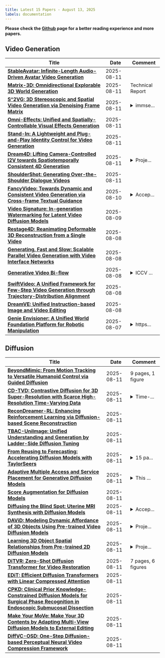 ```yaml
---
title: Latest 15 Papers - August 13, 2025
labels: documentation
---
```

**Please check the [Github](https://github.com/zezhishao/MTS_Daily_ArXiv) page for a better reading experience and more papers.**

## Video Generation
| **Title** | **Date** | **Comment** |
| --- | --- | --- |
| **[StableAvatar: Infinite-Length Audio-Driven Avatar Video Generation](http://arxiv.org/abs/2508.08248v1)** | 2025-08-11 |  |
| **[Matrix-3D: Omnidirectional Explorable 3D World Generation](http://arxiv.org/abs/2508.08086v1)** | 2025-08-11 | Technical Report |
| **[S^2VG: 3D Stereoscopic and Spatial Video Generation via Denoising Frame Matrix](http://arxiv.org/abs/2508.08048v1)** | 2025-08-11 | <details><summary>immse...</summary><p>immsersive video generation</p></details> |
| **[Omni-Effects: Unified and Spatially-Controllable Visual Effects Generation](http://arxiv.org/abs/2508.07981v1)** | 2025-08-11 |  |
| **[Stand-In: A Lightweight and Plug-and-Play Identity Control for Video Generation](http://arxiv.org/abs/2508.07901v1)** | 2025-08-11 |  |
| **[Dream4D: Lifting Camera-Controlled I2V towards Spatiotemporally Consistent 4D Generation](http://arxiv.org/abs/2508.07769v1)** | 2025-08-11 | <details><summary>Proje...</summary><p>Project Page: https://wanderer7-sk.github.io/Dream4D.github.io/</p></details> |
| **[ShoulderShot: Generating Over-the-Shoulder Dialogue Videos](http://arxiv.org/abs/2508.07597v1)** | 2025-08-11 |  |
| **[FancyVideo: Towards Dynamic and Consistent Video Generation via Cross-frame Textual Guidance](http://arxiv.org/abs/2408.08189v3)** | 2025-08-10 | <details><summary>Accep...</summary><p>Accepted by IJCAI 2025</p></details> |
| **[Video Signature: In-generation Watermarking for Latent Video Diffusion Models](http://arxiv.org/abs/2506.00652v2)** | 2025-08-09 |  |
| **[Restage4D: Reanimating Deformable 3D Reconstruction from a Single Video](http://arxiv.org/abs/2508.06715v1)** | 2025-08-08 |  |
| **[Generating, Fast and Slow: Scalable Parallel Video Generation with Video Interface Networks](http://arxiv.org/abs/2503.17539v2)** | 2025-08-08 |  |
| **[Generative Video Bi-flow](http://arxiv.org/abs/2503.06364v2)** | 2025-08-08 | <details><summary>ICCV ...</summary><p>ICCV 2025. Project Page at https://ryushinn.github.io/ode-video</p></details> |
| **[SwiftVideo: A Unified Framework for Few-Step Video Generation through Trajectory-Distribution Alignment](http://arxiv.org/abs/2508.06082v1)** | 2025-08-08 |  |
| **[DreamVE: Unified Instruction-based Image and Video Editing](http://arxiv.org/abs/2508.06080v1)** | 2025-08-08 |  |
| **[Genie Envisioner: A Unified World Foundation Platform for Robotic Manipulation](http://arxiv.org/abs/2508.05635v1)** | 2025-08-07 | <details><summary>https...</summary><p>https://genie-envisioner.github.io/</p></details> |

## Diffusion
| **Title** | **Date** | **Comment** |
| --- | --- | --- |
| **[BeyondMimic: From Motion Tracking to Versatile Humanoid Control via Guided Diffusion](http://arxiv.org/abs/2508.08241v1)** | 2025-08-11 | 9 pages, 1 figure |
| **[CD-TVD: Contrastive Diffusion for 3D Super-Resolution with Scarce High-Resolution Time-Varying Data](http://arxiv.org/abs/2508.08173v1)** | 2025-08-11 | <details><summary>Time-...</summary><p>Time-varying data visualization, deep learning, super-resolution, diffusion model</p></details> |
| **[ReconDreamer-RL: Enhancing Reinforcement Learning via Diffusion-based Scene Reconstruction](http://arxiv.org/abs/2508.08170v1)** | 2025-08-11 |  |
| **[TBAC-UniImage: Unified Understanding and Generation by Ladder-Side Diffusion Tuning](http://arxiv.org/abs/2508.08098v1)** | 2025-08-11 |  |
| **[From Reusing to Forecasting: Accelerating Diffusion Models with TaylorSeers](http://arxiv.org/abs/2503.06923v2)** | 2025-08-11 | <details><summary>15 pa...</summary><p>15 pages, 14 figures; Accepted by ICCV2025; Mainly focus on feature caching for diffusion transformers acceleration</p></details> |
| **[Adaptive Multiple Access and Service Placement for Generative Diffusion Models](http://arxiv.org/abs/2508.07978v1)** | 2025-08-11 | <details><summary>This ...</summary><p>This manuscript has been accepted for presentation at IEEE GLOBECOM 2025. You can use this material personally. Reprinting or republishing this material for the purpose of advertising or promotion, etc., must adhere to IEEE policy. The DOI will be supplied as soon as it becomes available</p></details> |
| **[Score Augmentation for Diffusion Models](http://arxiv.org/abs/2508.07926v1)** | 2025-08-11 |  |
| **[Diffusing the Blind Spot: Uterine MRI Synthesis with Diffusion Models](http://arxiv.org/abs/2508.07903v1)** | 2025-08-11 | <details><summary>Accep...</summary><p>Accepted at MICCAI CAPI 2025</p></details> |
| **[DAViD: Modeling Dynamic Affordance of 3D Objects Using Pre-trained Video Diffusion Models](http://arxiv.org/abs/2501.08333v3)** | 2025-08-11 | <details><summary>Proje...</summary><p>Project Page: https://snuvclab.github.io/david/</p></details> |
| **[Learning 3D Object Spatial Relationships from Pre-trained 2D Diffusion Models](http://arxiv.org/abs/2503.19914v2)** | 2025-08-11 | <details><summary>Proje...</summary><p>Project Page: https://tlb-miss.github.io/oor/</p></details> |
| **[DiTVR: Zero-Shot Diffusion Transformer for Video Restoration](http://arxiv.org/abs/2508.07811v1)** | 2025-08-11 | 7 pages, 6 figures |
| **[EDiT: Efficient Diffusion Transformers with Linear Compressed Attention](http://arxiv.org/abs/2503.16726v2)** | 2025-08-11 |  |
| **[CPKD: Clinical Prior Knowledge-Constrained Diffusion Models for Surgical Phase Recognition in Endoscopic Submucosal Dissection](http://arxiv.org/abs/2507.03295v2)** | 2025-08-11 |  |
| **[Make Your MoVe: Make Your 3D Contents by Adapting Multi-View Diffusion Models to External Editing](http://arxiv.org/abs/2508.07700v1)** | 2025-08-11 |  |
| **[DiffVC-OSD: One-Step Diffusion-based Perceptual Neural Video Compression Framework](http://arxiv.org/abs/2508.07682v1)** | 2025-08-11 |  |

